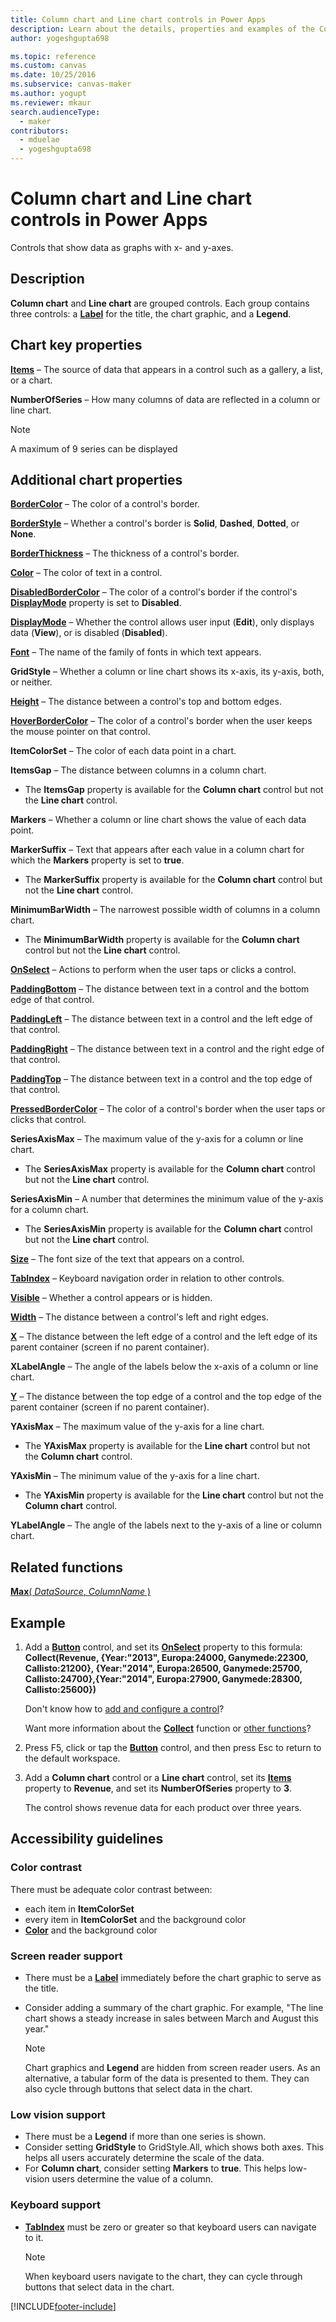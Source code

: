 ```yaml
---
title: Column chart and Line chart controls in Power Apps
description: Learn about the details, properties and examples of the Column chart, and Line chart controls in Power Apps.
author: yogeshgupta698

ms.topic: reference
ms.custom: canvas
ms.date: 10/25/2016
ms.subservice: canvas-maker
ms.author: yogupt
ms.reviewer: mkaur
search.audienceType: 
  - maker
contributors:
  - mduelae
  - yogeshgupta698
---
```

# Column chart and Line chart controls in Power Apps
Controls that show data as graphs with x- and y-axes.

## Description
**Column chart** and **Line chart** are grouped controls. Each group contains three controls: a **[Label](control-text-box.md)** for the title, the chart graphic, and a **Legend**.

## Chart key properties
**[Items](properties-core.md)** – The source of data that appears in a control such as a gallery, a list, or a chart.

**NumberOfSeries** – How many columns of data are reflected in a column or line chart.

> [!NOTE]
> A maximum of 9 series can be displayed

## Additional chart properties
**[BorderColor](properties-color-border.md)** – The color of a control's border.

**[BorderStyle](properties-color-border.md)** – Whether a control's border is **Solid**, **Dashed**, **Dotted**, or **None**.

**[BorderThickness](properties-color-border.md)** – The thickness of a control's border.

**[Color](properties-color-border.md)** – The color of text in a control.

**[DisabledBorderColor](properties-color-border.md)** – The color of a control's border if the control's **[DisplayMode](properties-core.md)** property is set to **Disabled**.

**[DisplayMode](properties-core.md)** – Whether the control allows user input (**Edit**), only displays data (**View**), or is disabled (**Disabled**).

**[Font](properties-text.md)** – The name of the family of fonts in which text appears.

**GridStyle** – Whether a column or line chart shows its x-axis, its y-axis, both, or neither.

**[Height](properties-size-location.md)** – The distance between a control's top and bottom edges.

**[HoverBorderColor](properties-color-border.md)** – The color of a control's border when the user keeps the mouse pointer on that control.

**ItemColorSet** – The color of each data point in a chart.

**ItemsGap** – The distance between columns in a column chart.

* The **ItemsGap** property is available for the **Column chart** control but not the **Line chart** control.

**Markers** – Whether a column or line chart shows the value of each data point.

**MarkerSuffix** – Text that appears after each value in a column chart for which the **Markers** property is set to **true**.

* The **MarkerSuffix** property is available for the **Column chart** control but not the **Line chart** control.

**MinimumBarWidth** – The narrowest possible width of columns in a column chart.

* The **MinimumBarWidth** property is available for the **Column chart** control but not the **Line chart** control.

**[OnSelect](properties-core.md)** – Actions to perform when the user taps or clicks a control.

**[PaddingBottom](properties-size-location.md)** – The distance between text in a control and the bottom edge of that control.

**[PaddingLeft](properties-size-location.md)** – The distance between text in a control and the left edge of that control.

**[PaddingRight](properties-size-location.md)** – The distance between text in a control and the right edge of that control.

**[PaddingTop](properties-size-location.md)** – The distance between text in a control and the top edge of that control.

**[PressedBorderColor](properties-color-border.md)** – The color of a control's border when the user taps or clicks that control.

**SeriesAxisMax** – The maximum value of the y-axis for a column or line chart.

* The **SeriesAxisMax** property is available for the **Column chart** control but not the **Line chart** control.

**SeriesAxisMin** – A number that determines the minimum value of the y-axis for a column chart.

* The **SeriesAxisMin** property is available for the **Column chart** control but not the **Line chart** control.

**[Size](properties-text.md)** – The font size of the text that appears on a control.

**[TabIndex](properties-accessibility.md)** – Keyboard navigation order in relation to other controls.

**[Visible](properties-core.md)** – Whether a control appears or is hidden.

**[Width](properties-size-location.md)** – The distance between a control's left and right edges.

**[X](properties-size-location.md)** – The distance between the left edge of a control and the left edge of its parent container (screen if no parent container).

**XLabelAngle** – The angle of the labels below the x-axis of a column or line chart.

**[Y](properties-size-location.md)** – The distance between the top edge of a control and the top edge of the parent container (screen if no parent container).

**YAxisMax** – The maximum value of the y-axis for a line chart.

* The **YAxisMax** property is available for the **Line chart** control but not the **Column chart** control.

**YAxisMin** – The minimum value of the y-axis for a line chart.

* The **YAxisMin** property is available for the **Line chart** control but not the **Column chart** control.

**YLabelAngle** – The angle of the labels next to the y-axis of a line or column chart.

## Related functions
[**Max**( *DataSource*, *ColumnName* )](../functions/function-aggregates.md)

## Example
1. Add a **[Button](control-button.md)** control, and set its **[OnSelect](properties-core.md)** property to this formula:<br>
   **Collect(Revenue, {Year:"2013", Europa:24000, Ganymede:22300, Callisto:21200}, {Year:"2014", Europa:26500, Ganymede:25700, Callisto:24700},{Year:"2014", Europa:27900, Ganymede:28300, Callisto:25600})**
   
    Don't know how to [add and configure a control](../add-configure-controls.md)?
   
    Want more information about the **[Collect](../functions/function-clear-collect-clearcollect.md)** function or [other functions](../formula-reference.md)?
2. Press F5, click or tap the **[Button](control-button.md)** control, and then press Esc to return to the default workspace.
3. Add a **Column chart** control or a **Line chart** control, set its **[Items](properties-core.md)** property to **Revenue**, and set its **NumberOfSeries** property to **3**.
   
    The control shows revenue data for each product over three years.


## Accessibility guidelines
### Color contrast
There must be adequate color contrast between:
* each item in **ItemColorSet**
* every item in **ItemColorSet** and the background color
* **[Color](properties-color-border.md)** and the background color

### Screen reader support
* There must be a **[Label](control-text-box.md)** immediately before the chart graphic to serve as the title.
* Consider adding a summary of the chart graphic. For example, "The line chart shows a steady increase in sales between March and August this year."

    > [!NOTE]
  > Chart graphics and **Legend** are hidden from screen reader users. As an alternative, a tabular form of the data is presented to them. They can also cycle through buttons that select data in the chart.

### Low vision support
* There must be a **Legend** if more than one series is shown.
* Consider setting **GridStyle** to GridStyle.All, which shows both axes. This helps all users accurately determine the scale of the data.
* For **Column chart**, consider setting **Markers** to **true**. This helps low-vision users determine the value of a column.

### Keyboard support
* **[TabIndex](properties-accessibility.md)** must be zero or greater so that keyboard users can navigate to it.

    > [!NOTE]
  > When keyboard users navigate to the chart, they can cycle through buttons that select data in the chart.


[!INCLUDE[footer-include](../../../includes/footer-banner.md)]
